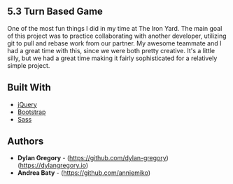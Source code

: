## 5.3 Turn Based Game

One of the most fun things I did in my time at The Iron Yard. The main goal of this project was to practice collaborating with another developer, utilizing git to pull and rebase work from our partner. My awesome teammate and I had a great time with this, since we were both pretty creative. It's a little silly, but we had a great time making it fairly sophisticated for a relatively simple project.

## Built With

* [jQuery](https://jquery.com/)
* [Bootstrap](http://getbootstrap.com/)
* [Sass](http://sass-lang.com/)


## Authors

* **Dylan Gregory** - (https://github.com/dylan-gregory) (https://dylangregory.io)
* **Andrea Baty** - (https://github.com/anniemiko)
